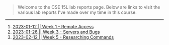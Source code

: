 > Welcome to the CSE 15L lab reports page. Below are links to visit the various lab reports I've made over my time in this course.

---
1. [2023-01-12 \|\| Week 1 - Remote Access](https://pyrotato.github.io/cse15l-lab-reports/wk1-remote-access)
2. [2023-01-26 \|\| Week 3 - Servers and Bugs](https://pyrotato.github.io/cse15l-lab-reports/wk3-servers-and-bugs)
3. [2023-02-12 \|\| Week 5 - Researching Commands](https://pyrotato.github.io/cse15l-lab-reports/wk5-researching-cmds)
